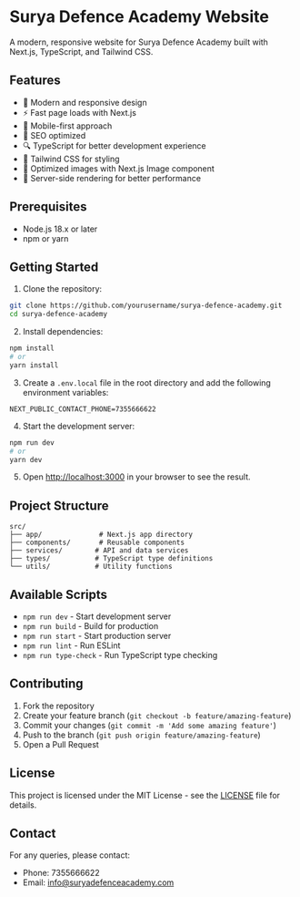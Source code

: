 # Surya Defence Academy Website

A modern, responsive website for Surya Defence Academy built with Next.js, TypeScript, and Tailwind CSS.

## Features

- 🎨 Modern and responsive design
- ⚡ Fast page loads with Next.js
- 📱 Mobile-first approach
- 🎯 SEO optimized
- 🔍 TypeScript for better development experience
- 💅 Tailwind CSS for styling
- 📸 Optimized images with Next.js Image component
- 🔄 Server-side rendering for better performance

## Prerequisites

- Node.js 18.x or later
- npm or yarn

## Getting Started

1. Clone the repository:
```bash
git clone https://github.com/yourusername/surya-defence-academy.git
cd surya-defence-academy
```

2. Install dependencies:
```bash
npm install
# or
yarn install
```

3. Create a `.env.local` file in the root directory and add the following environment variables:
```env
NEXT_PUBLIC_CONTACT_PHONE=7355666622
```

4. Start the development server:
```bash
npm run dev
# or
yarn dev
```

5. Open [http://localhost:3000](http://localhost:3000) in your browser to see the result.

## Project Structure

```
src/
├── app/              # Next.js app directory
├── components/       # Reusable components
├── services/        # API and data services
├── types/           # TypeScript type definitions
└── utils/           # Utility functions
```

## Available Scripts

- `npm run dev` - Start development server
- `npm run build` - Build for production
- `npm run start` - Start production server
- `npm run lint` - Run ESLint
- `npm run type-check` - Run TypeScript type checking

## Contributing

1. Fork the repository
2. Create your feature branch (`git checkout -b feature/amazing-feature`)
3. Commit your changes (`git commit -m 'Add some amazing feature'`)
4. Push to the branch (`git push origin feature/amazing-feature`)
5. Open a Pull Request

## License

This project is licensed under the MIT License - see the [LICENSE](LICENSE) file for details.

## Contact

For any queries, please contact:
- Phone: 7355666622
- Email: info@suryadefenceacademy.com
